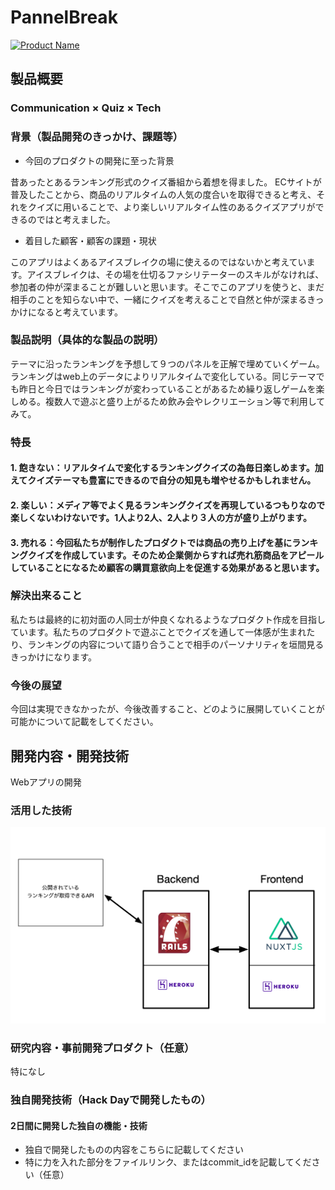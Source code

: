 # PannelBreak

[![Product Name](image.png)](https://www.youtube.com/watch?v=G5rULR53uMk)

## 製品概要
### Communication × Quiz × Tech

### 背景（製品開発のきっかけ、課題等）
- 今回のプロダクトの開発に至った背景

昔あったとあるランキング形式のクイズ番組から着想を得ました。
ECサイトが普及したことから、商品のリアルタイムの人気の度合いを取得できると考え、それをクイズに用いることで、より楽しいリアルタイム性のあるクイズアプリができるのではと考えました。

- 着目した顧客・顧客の課題・現状

このアプリはよくあるアイスブレイクの場に使えるのではないかと考えています。アイスブレイクは、その場を仕切るファシリテーターのスキルがなければ、参加者の仲が深まることが難しいと思います。そこでこのアプリを使うと、まだ相手のことを知らない中で、一緒にクイズを考えることで自然と仲が深まるきっかけになると考えています。

### 製品説明（具体的な製品の説明）
テーマに沿ったランキングを予想して９つのパネルを正解で埋めていくゲーム。ランキングはweb上のデータによりリアルタイムで変化している。同じテーマでも昨日と今日ではランキングが変わっていることがあるため繰り返しゲームを楽しめる。複数人で遊ぶと盛り上がるため飲み会やレクリエーション等で利用してみて。
### 特長

#### 1. 飽きない：リアルタイムで変化するランキングクイズの為毎日楽しめます。加えてクイズテーマも豊富にできるので自分の知見も増やせるかもしれません。

#### 2. 楽しい：メディア等でよく見るランキングクイズを再現しているつもりなので楽しくないわけないです。1人より2人、2人より３人の方が盛り上がります。

#### 3. 売れる：今回私たちが制作したプロダクトでは商品の売り上げを基にランキングクイズを作成しています。そのため企業側からすれば売れ筋商品をアピールしていることになるため顧客の購買意欲向上を促進する効果があると思います。

### 解決出来ること
私たちは最終的に初対面の人同士が仲良くなれるようなプロダクト作成を目指しています。私たちのプロダクトで遊ぶことでクイズを通して一体感が生まれたり、ランキングの内容について語り合うことで相手のパーソナリティを垣間見るきっかけになります。
### 今後の展望
今回は実現できなかったが、今後改善すること、どのように展開していくことが可能かについて記載をしてください。


## 開発内容・開発技術
Webアプリの開発

### 活用した技術
![技術構成図](./tech_stracture.png)

### 研究内容・事前開発プロダクト（任意）
特になし


### 独自開発技術（Hack Dayで開発したもの）
#### 2日間に開発した独自の機能・技術
* 独自で開発したものの内容をこちらに記載してください
* 特に力を入れた部分をファイルリンク、またはcommit_idを記載してください（任意）
